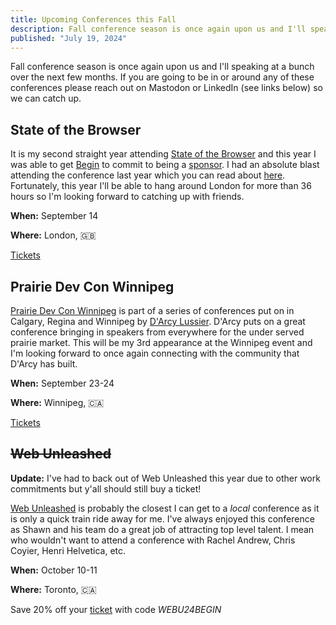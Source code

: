 ```yaml
---
title: Upcoming Conferences this Fall
description: Fall conference season is once again upon us and I'll speaking at a bunch over the next few months.
published: "July 19, 2024"
---
```


Fall conference season is once again upon us and I'll speaking at a bunch over the next few months. If you are going to be in or around any of these conferences please reach out on Mastodon or LinkedIn (see links below) so we can catch up.

## State of the Browser

It is my second straight year attending [State of the Browser](https://2024.stateofthebrowser.com/) and this year I was able to get [Begin](https://begin.com) to commit to being a [sponsor](https://2024.stateofthebrowser.com/sponsors/). I had an absolute blast attending the conference last year which you can read about [here](https://simonmacdonald.com/blog/posts/2023-09-25-state-of-the-browser-2023-trip-report). Fortunately, this year I'll be able to hang around London for more than 36 hours so I'm looking forward to catching up with friends.

**When:** September 14

**Where:** London, 🇬🇧

[Tickets](https://londonwebstandards.org/events/sotb-2024/#tickets)

## Prairie Dev Con Winnipeg

[Prairie Dev Con Winnipeg](https://www.prairiedevcon.com/winnipeg.html) is part of a series of conferences put on in Calgary, Regina and Winnipeg by [D'Arcy Lussier](https://www.linkedin.com/in/darcylussier/). D'Arcy puts on a great conference bringing in speakers from everywhere for the under served prairie market. This will be my 3rd appearance at the Winnipeg event and I'm looking forward to once again connecting with the community that D'Arcy has built.

**When:** September 23-24

**Where:** Winnipeg, 🇨🇦

[Tickets](https://www.prairiedevcon.com/winnipeg.html#tickets-section)

## ~~Web Unleashed~~

**Update:** I've had to back out of Web Unleashed this year due to other work commitments but y'all should still buy a ticket!

[Web Unleashed](https://fitc.ca/event/webu24/) is probably the closest I can get to a _local_ conference as it is only a quick train ride away for me. I've always enjoyed this conference as Shawn and his team do a great job of attracting top level talent. I mean who wouldn't want to attend a conference with Rachel Andrew, Chris Coyier, Henri Helvetica, etc.

**When:** October 10-11

**Where:** Toronto, 🇨🇦

Save 20% off your [ticket](https://fitc.ca/event/webu24/tickets/) with code _WEBU24BEGIN_
